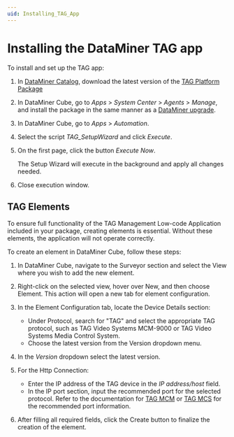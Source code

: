 ```yaml
---
uid: Installing_TAG_App
---
```


# Installing the DataMiner TAG app

To install and set up the TAG app:

1. In [DataMiner Catalog](xref:https://catalog.dataminer.services/), download the latest version of the [TAG Platform Package](xref:)

1. In DataMiner Cube, go to *Apps* > *System Center* > *Agents* > *Manage*, and install the package in the same manner as a [DataMiner upgrade](xref:Upgrading_a_DataMiner_Agent_in_System_Center).

1. In DataMiner Cube, go to *Apps* > *Automation*.

1. Select the script *TAG_SetupWizard* and click *Execute*.

1. On the first page, click the button *Execute Now*.

   The Setup Wizard will execute in the background and apply all changes needed.

1. Close execution window.

## TAG Elements

To ensure full functionality of the TAG Management Low-code Application included in your package, creating elements is essential. Without these elements, the application will not operate correctly.

To create an element in DataMiner Cube, follow these steps:

1. In DataMiner Cube, navigate to the Surveyor section and select the View where you wish to add the new element.

1. Right-click on the selected view, hover over New, and then choose Element. This action will open a new tab for element configuration.

1. In the Element Configuration tab, locate the Device Details section:
   * Under Protocol, search for "TAG" and select the appropriate TAG protocol, such as TAG Video Systems MCM-9000 or TAG Video Systems Media Control System.
   * Choose the latest version from the Version dropdown menu.

1. In the *Version* dropdown select the latest version.

1. For the Http Connection:
   * Enter the IP address of the TAG device in the *IP address/host* field.
   * In the IP port section, input the recommended port for the selected protocol. Refer to the documentation for [TAG MCM](xref:https://catalog.dataminer.services/details/connector/1923) or [TAG MCS](xref:https://catalog.dataminer.services/details/connector/8160) for the recommended port information.

1. After filling all required fields, click the Create button to finalize the creation of the element.



   



   
